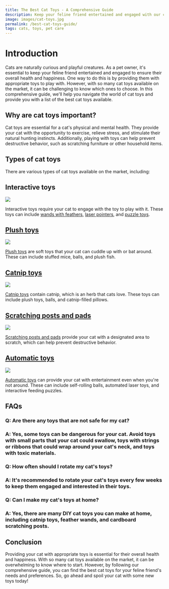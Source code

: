 ```yaml
---
title: The Best Cat Toys - A Comprehensive Guide
description: Keep your feline friend entertained and engaged with our comprehensive guide to the best cat toys available on the market.
image: images/cat-toys.jpg
permalink: /best-cat-toys-guide/
tags: cats, toys, pet care
---
```


# Introduction

Cats are naturally curious and playful creatures. As a pet owner, it's essential to keep your feline friend entertained and engaged to ensure their overall health and happiness. One way to do this is by providing them with appropriate toys to play with. However, with so many cat toys available on the market, it can be challenging to know which ones to choose. In this comprehensive guide, we'll help you navigate the world of cat toys and provide you with a list of the best cat toys available.

## Why are cat toys important?
Cat toys are essential for a cat's physical and mental health. They provide your cat with the opportunity to exercise, relieve stress, and stimulate their natural hunting instincts. Additionally, playing with toys can help prevent destructive behavior, such as scratching furniture or other household items.

## Types of cat toys
There are various types of cat toys available on the market, including:

## Interactive toys

<a href="https://www.amazon.com/Petstages-Nina-Ottosson-Buggin-Puzzle/dp/B0872J3XV9?crid=RC8K4XEAULU1&keywords=PUZZLE+cat+toys&qid=1679657767&sprefix=puzzle+cat+toys%2Caps%2C225&sr=8-5&linkCode=li2&tag=forpetswith01-20&linkId=2e71f072ab25c69c3cc4a882499d286e&language=en_US&ref_=as_li_ss_il" target="_blank"><img border="0" src="//ws-na.amazon-adsystem.com/widgets/q?_encoding=UTF8&ASIN=B0872J3XV9&Format=_SL160_&ID=AsinImage&MarketPlace=US&ServiceVersion=20070822&WS=1&tag=forpetswith01-20&language=en_US" ></a><img src="https://ir-na.amazon-adsystem.com/e/ir?t=forpetswith01-20&language=en_US&l=li2&o=1&a=B0872J3XV9" width="1" height="1" border="0" alt="" style="border:none !important; margin:0px !important;" />

Interactive toys require your cat to engage with the toy to play with it. These toys can include [wands with feathers](https://amzn.to/40wKM8h), [laser pointers](https://amzn.to/3z3rQSZ), and [puzzle toys](https://amzn.to/42AlyaZ).

## [Plush toys](https://amzn.to/3LNAWdZ)

<a href="https://www.amazon.com/Dorakitten-Catnip-Toys-Indoor-Cats/dp/B08XXLJYQ4?keywords=plush+toys+for+cats&qid=1679657846&sprefix=Plush+toys%2Caps%2C240&sr=8-1-spons&psc=1&spLa=ZW5jcnlwdGVkUXVhbGlmaWVyPUExR1g2VDBXNkJYVDBWJmVuY3J5cHRlZElkPUEwODQwNjIyMVdBMkRIS0ROR1pNNCZlbmNyeXB0ZWRBZElkPUEwNDYwMDY0MkxURU9QVkRWOTRJTSZ3aWRnZXROYW1lPXNwX2F0ZiZhY3Rpb249Y2xpY2tSZWRpcmVjdCZkb05vdExvZ0NsaWNrPXRydWU%3D&linkCode=li2&tag=forpetswith01-20&linkId=abbf3a68aee2296737e1f5151041c304&language=en_US&ref_=as_li_ss_il" target="_blank"><img border="0" src="//ws-na.amazon-adsystem.com/widgets/q?_encoding=UTF8&ASIN=B08XXLJYQ4&Format=_SL160_&ID=AsinImage&MarketPlace=US&ServiceVersion=20070822&WS=1&tag=forpetswith01-20&language=en_US" ></a><img src="https://ir-na.amazon-adsystem.com/e/ir?t=forpetswith01-20&language=en_US&l=li2&o=1&a=B08XXLJYQ4" width="1" height="1" border="0" alt="" style="border:none !important; margin:0px !important;" />

[Plush toys](https://amzn.to/3LNAWdZ) are soft toys that your cat can cuddle up with or bat around. These can include stuffed mice, balls, and plush fish.

## [Catnip toys](https://amzn.to/3z0BpCf)

<a href="https://www.amazon.com/Biubiucat-Interactive-Stuffed-Teething-Kittens/dp/B0BSDZNKGG?crid=2TD8ES12DH4Z5&keywords=Catnip+toys+for+cats&qid=1679657910&sprefix=catnip+toys+for+cats%2Caps%2C245&sr=8-2-spons&psc=1&spLa=ZW5jcnlwdGVkUXVhbGlmaWVyPUExQzAxMENQRjkySzYmZW5jcnlwdGVkSWQ9QTAzNDg1NzMyRU02S01IMTVINDhDJmVuY3J5cHRlZEFkSWQ9QTAwMjk0NDIzQUswRzBYN1hGMzg1JndpZGdldE5hbWU9c3BfYXRmJmFjdGlvbj1jbGlja1JlZGlyZWN0JmRvTm90TG9nQ2xpY2s9dHJ1ZQ%3D%3D&linkCode=li2&tag=forpetswith01-20&linkId=b0cf3215575ddb0d60d0e0f51134e9e4&language=en_US&ref_=as_li_ss_il" target="_blank"><img border="0" src="//ws-na.amazon-adsystem.com/widgets/q?_encoding=UTF8&ASIN=B0BSDZNKGG&Format=_SL160_&ID=AsinImage&MarketPlace=US&ServiceVersion=20070822&WS=1&tag=forpetswith01-20&language=en_US" ></a><img src="https://ir-na.amazon-adsystem.com/e/ir?t=forpetswith01-20&language=en_US&l=li2&o=1&a=B0BSDZNKGG" width="1" height="1" border="0" alt="" style="border:none !important; margin:0px !important;" />

[Catnip toys](https://amzn.to/3z0BpCf) contain catnip, which is an herb that cats love. These toys can include plush toys, balls, and catnip-filled pillows.

## [Scratching posts and pads](https://amzn.to/3K4VQUQ)

<a href="https://www.amazon.com/AmazonBasics-Cat-Scratching-Post-Burgundy/dp/B07FVNT4PX?crid=17498GIEVI3ZD&keywords=Scratching+posts+and+pads+for+cats&qid=1679657969&sprefix=scratching+posts+and+pads+for+cats%2Caps%2C242&sr=8-1-spons&psc=1&spLa=ZW5jcnlwdGVkUXVhbGlmaWVyPUFKM1lSNjBQU1pYSTImZW5jcnlwdGVkSWQ9QTAyODI5OTMyNTFKRkkwUUc4VE1YJmVuY3J5cHRlZEFkSWQ9QTAwNTMzNjUyR1ZRODVOMEoyNlBCJndpZGdldE5hbWU9c3BfYXRmJmFjdGlvbj1jbGlja1JlZGlyZWN0JmRvTm90TG9nQ2xpY2s9dHJ1ZQ%3D%3D&linkCode=li2&tag=forpetswith01-20&linkId=005b0494fc2bd4f0a245c33e667299f3&language=en_US&ref_=as_li_ss_il" target="_blank"><img border="0" src="//ws-na.amazon-adsystem.com/widgets/q?_encoding=UTF8&ASIN=B07FVNT4PX&Format=_SL160_&ID=AsinImage&MarketPlace=US&ServiceVersion=20070822&WS=1&tag=forpetswith01-20&language=en_US" ></a><img src="https://ir-na.amazon-adsystem.com/e/ir?t=forpetswith01-20&language=en_US&l=li2&o=1&a=B07FVNT4PX" width="1" height="1" border="0" alt="" style="border:none !important; margin:0px !important;" />

[Scratching posts and pads](https://amzn.to/3K4VQUQ) provide your cat with a designated area to scratch, which can help prevent destructive behavior.

## [Automatic toys](https://amzn.to/3FJX6dC)

<a href="https://www.amazon.com/TIVINIPET-Electric-Automatic-Interactive-Replacement/dp/B09SG1LKHZ?crid=1Z6HY0HFKYL75&keywords=Automatic+toys+for+cats&qid=1679658029&sprefix=automatic+toys+for+cats%2Caps%2C228&sr=8-1-spons&psc=1&spLa=ZW5jcnlwdGVkUXVhbGlmaWVyPUEyMlg0RjBNQ0ZBUzdJJmVuY3J5cHRlZElkPUEwMDQyMjM2MkJRVEdBMzBLWEg5RyZlbmNyeXB0ZWRBZElkPUEwOTM3Mzk3MU1MWE9OM1VZVDFKTiZ3aWRnZXROYW1lPXNwX2F0ZiZhY3Rpb249Y2xpY2tSZWRpcmVjdCZkb05vdExvZ0NsaWNrPXRydWU%3D&linkCode=li2&tag=forpetswith01-20&linkId=07d70b1d1249d09c393af7431e801c1c&language=en_US&ref_=as_li_ss_il" target="_blank"><img border="0" src="//ws-na.amazon-adsystem.com/widgets/q?_encoding=UTF8&ASIN=B09SG1LKHZ&Format=_SL160_&ID=AsinImage&MarketPlace=US&ServiceVersion=20070822&WS=1&tag=forpetswith01-20&language=en_US" ></a><img src="https://ir-na.amazon-adsystem.com/e/ir?t=forpetswith01-20&language=en_US&l=li2&o=1&a=B09SG1LKHZ" width="1" height="1" border="0" alt="" style="border:none !important; margin:0px !important;" />

[Automatic toys](https://amzn.to/3FJX6dC) can provide your cat with entertainment even when you're not around. These can include self-rolling balls, automated laser toys, and interactive feeding puzzles.

## FAQs

### Q: Are there any toys that are not safe for my cat?

### A: Yes, some toys can be dangerous for your cat. Avoid toys with small parts that your cat could swallow, toys with strings or ribbons that could wrap around your cat's neck, and toys with toxic materials.

### Q: How often should I rotate my cat's toys?

### A: It's recommended to rotate your cat's toys every few weeks to keep them engaged and interested in their toys.

### Q: Can I make my cat's toys at home?

### A: Yes, there are many DIY cat toys you can make at home, including catnip toys, feather wands, and cardboard scratching posts.

## Conclusion

Providing your cat with appropriate toys is essential for their overall health and happiness. With so many cat toys available on the market, it can be overwhelming to know where to start. However, by following our comprehensive guide, you can find the best cat toys for your feline friend's needs and preferences. So, go ahead and spoil your cat with some new toys today!